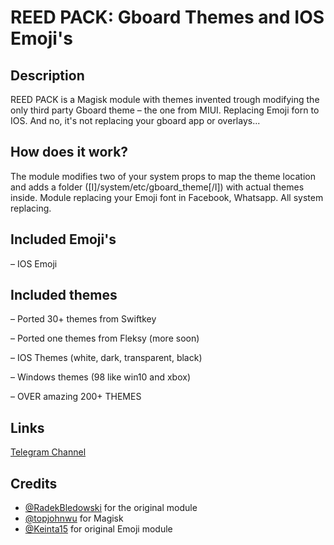 # **REED PACK: Gboard Themes and IOS Emoji's**

## Description
REED PACK is a Magisk module with themes invented trough modifying the only third party Gboard theme – the one from MIUI.
Replacing Emoji forn to IOS.
And no, it's not replacing your gboard app or overlays...

## How does it work?
The module modifies two of your system props to map the theme location and adds a folder ([I]/system/etc/gboard_theme[/I]) with actual themes inside.
Module replacing your Emoji font in Facebook, Whatsapp. All system replacing.

## Included Emoji's 

– IOS Emoji 

## Included themes

– Ported 30+ themes from Swiftkey

– Ported one themes from Fleksy (more soon)

– IOS Themes (white, dark, transparent, black)

– Windows themes (98 like win10 and xbox)

– OVER amazing 200+ THEMES

## Links
[Telegram Channel](https://t.me/reed_group)

## Credits
- [@RadekBledowski](https://github.com/RadekBledowski) for the original module
- [@topjohnwu](https://github.com/topjohnwu) for Magisk
- [@Keinta15](https://github.com/Keinta15) for original Emoji module
